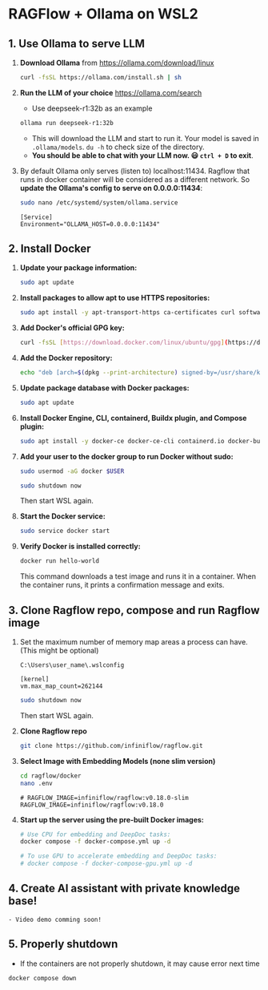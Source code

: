 # RAGFlow + Ollama on WSL2

## 1. Use Ollama to serve LLM
1. **Download Ollama** from https://ollama.com/download/linux
   ```bash
   curl -fsSL https://ollama.com/install.sh | sh
   ```

2. **Run the LLM of your choice** https://ollama.com/search
    - Use deepseek-r1:32b as an example
   ```bash
   ollama run deepseek-r1:32b
   ```
    - This will download the LLM and start to run it. Your model is saved in `.ollama/models`. `du -h` to check size of the directory.
    - **You should be able to chat with your LLM now. :smiley: `ctrl + D` to exit**.

3. By default Ollama only serves (listen to) localhost:11434. Ragflow that runs in docker container will be considered as a different network. So **update the Ollama's config to serve on 0.0.0.0:11434**:
   ```bash
   sudo nano /etc/systemd/system/ollama.service
   ```
   ```
   [Service]
   Environment="OLLAMA_HOST=0.0.0.0:11434"
   ```

## 2. Install Docker
1.  **Update your package information:**
    ```bash
    sudo apt update
    ```

2.  **Install packages to allow apt to use HTTPS repositories:**
    ```bash
    sudo apt install -y apt-transport-https ca-certificates curl software-properties-common
    ```

3.  **Add Docker's official GPG key:**
    ```bash
    curl -fsSL [https://download.docker.com/linux/ubuntu/gpg](https://download.docker.com/linux/ubuntu/gpg) | sudo gpg --dearmor -o /usr/share/keyrings/docker-archive-keyring.gpg
    ```

4.  **Add the Docker repository:**
    ```bash
    echo "deb [arch=$(dpkg --print-architecture) signed-by=/usr/share/keyrings/docker-archive-keyring.gpg] [https://download.docker.com/linux/ubuntu](https://download.docker.com/linux/ubuntu) $(lsb_release -cs) stable" | sudo tee /etc/apt/sources.list.d/docker.list > /dev/null
    ```

5.  **Update package database with Docker packages:**
    ```bash
    sudo apt update
    ```

6.  **Install Docker Engine, CLI, containerd, Buildx plugin, and Compose plugin:**
    ```bash
    sudo apt install -y docker-ce docker-ce-cli containerd.io docker-buildx-plugin docker-compose-plugin
    ```

7.  **Add your user to the docker group to run Docker without sudo:**
    ```bash
    sudo usermod -aG docker $USER
    ```
    ```bash
    sudo shutdown now
    ```
    Then start WSL again.

8.  **Start the Docker service:**
    ```bash
    sudo service docker start
    ```

9.  **Verify Docker is installed correctly:**
    ```bash
    docker run hello-world
    ```
    This command downloads a test image and runs it in a container. When the container runs, it prints a confirmation message and exits.

## 3. Clone Ragflow repo, compose and run Ragflow image
1. Set the maximum number of memory map areas a process can have. (This might be optional)
   ```
   C:\Users\user_name\.wslconfig
   ```
   ```
   [kernel]
   vm.max_map_count=262144
   ```
   ```bash
   sudo shutdown now
   ```
   Then start WSL again.

2. **Clone Ragflow repo**
   ```bash
   git clone https://github.com/infiniflow/ragflow.git
   ```

3. **Select Image with Embedding Models (none slim version)**
   ```bash
   cd ragflow/docker
   nano .env
   ```
   ```
   # RAGFLOW_IMAGE=infiniflow/ragflow:v0.18.0-slim
   RAGFLOW_IMAGE=infiniflow/ragflow:v0.18.0
   ```

4. **Start up the server using the pre-built Docker images:**
   ```bash
   # Use CPU for embedding and DeepDoc tasks:
   docker compose -f docker-compose.yml up -d

   # To use GPU to accelerate embedding and DeepDoc tasks:
   # docker compose -f docker-compose-gpu.yml up -d
   ```

## 4. Create AI assistant with private knowledge base!
    - Video demo comming soon!

## 5. Properly shutdown
   - If the containers are not properly shutdown, it may cause error next time 
   ```bash
   docker compose down
   ```